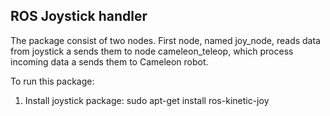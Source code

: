 ## ROS Joystick handler

The package consist of two nodes. First node, named joy_node, reads data from joystick a sends them to node cameleon_teleop, which process incoming data a sends them to Cameleon robot.

To run this package:
1. Install joystick package: sudo apt-get install ros-kinetic-joy 
